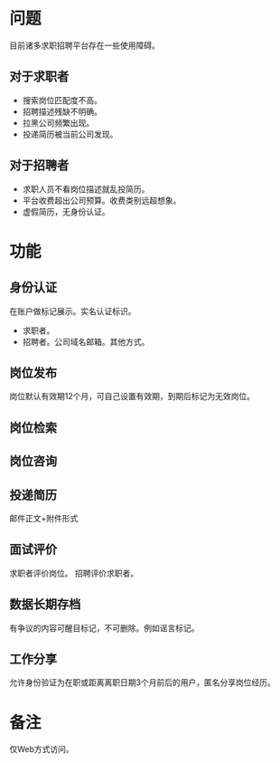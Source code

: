 # 问题
目前诸多求职招聘平台存在一些使用障碍。

## 对于求职者
- 搜索岗位匹配度不高。  
- 招聘描述残缺不明确。  
- 拉黑公司频繁出现。
- 投递简历被当前公司发现。

## 对于招聘者
- 求职人员不看岗位描述就乱投简历。  
- 平台收费超出公司预算。收费类别远超想象。
- 虚假简历，无身份认证。

# 功能
## 身份认证
在账户做标记展示。实名认证标识。
- 求职者。
- 招聘者。公司域名邮箱。其他方式。

## 岗位发布
岗位默认有效期12个月，可自己设置有效期，到期后标记为无效岗位。
## 岗位检索
## 岗位咨询
## 投递简历
邮件正文+附件形式
## 面试评价
求职者评价岗位。
招聘评价求职者。
## 数据长期存档
有争议的内容可醒目标记，不可删除。例如谣言标记。
## 工作分享
允许身份验证为在职或距离离职日期3个月前后的用户，匿名分享岗位经历。

# 备注
仅Web方式访问。
